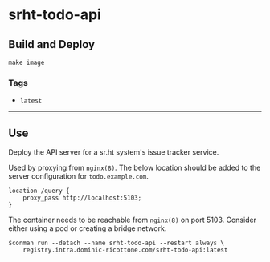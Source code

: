 # srht-todo-api


## Build and Deploy

```
make image
```


### Tags

 + `latest`

----

## Use

Deploy the API server for a sr.ht system's issue tracker service.

Used by proxying from `nginx(8)`.
The below location should be added to the server configuration for
`todo.example.com`.

```
location /query {
    proxy_pass http://localhost:5103;
}
```

The container needs to be reachable from `nginx(8)` on port 5103.
Consider either using a pod or creating a bridge network.

```
$conman run --detach --name srht-todo-api --restart always \
    registry.intra.dominic-ricottone.com/srht-todo-api:latest
```

